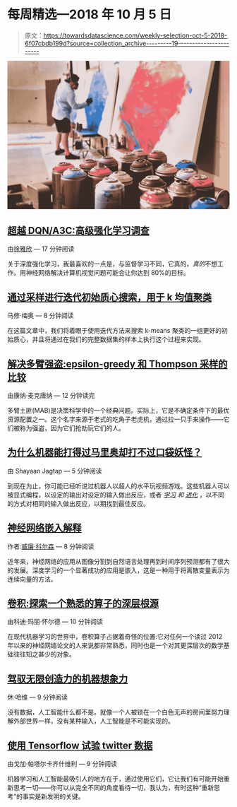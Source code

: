 # 每周精选—2018 年 10 月 5 日

> 原文：<https://towardsdatascience.com/weekly-selection-oct-5-2018-6f07cbdb199d?source=collection_archive---------19----------------------->

![](img/76751b331c1fd6bc85b3dedcaad978bf.png)

## [超越 DQN/A3C:高级强化学习调查](/advanced-reinforcement-learning-6d769f529eb3)

由[徐雅欣](https://medium.com/u/22cab2846a16?source=post_page-----6f07cbdb199d--------------------------------) — 17 分钟阅读

关于深度强化学习，我最喜欢的一点是，与监督学习不同，它真的，*真的*不想工作。用神经网络解决计算机视觉问题可能会让你达到 80%的目标。

## [通过采样进行迭代初始质心搜索，用于 k 均值聚类](/iterative-initial-centroid-search-via-sampling-for-k-means-clustering-2b505119ae37)

马修·梅奥 — 8 分钟阅读

在这篇文章中，我们将着眼于使用迭代方法来搜索 k-means 聚类的一组更好的初始质心，并且将通过在我们的完整数据集的样本上执行这个过程来实现。

## [解决多臂强盗:epsilon-greedy 和 Thompson 采样的比较](/solving-multiarmed-bandits-a-comparison-of-epsilon-greedy-and-thompson-sampling-d97167ca9a50)

由康纳·麦克唐纳 — 12 分钟读完

多臂土匪(MAB)是决策科学中的一个经典问题。实际上，它是不确定条件下的最优资源配置之一。这个名字来源于老式的吃角子老虎机，通过拉一只手来操作——它们被称为强盗，因为它们抢劫玩它们的人。

## [为什么机器能打得过马里奥却打不过口袋妖怪？](/why-can-a-machine-beat-mario-but-not-pokemon-ff61313187e1)

由 Shayaan Jagtap — 5 分钟阅读

到现在为止，你可能已经听说过机器人以超人的水平玩视频游戏。这些机器人可以被显式编程，以设定的输出对设定的输入做出反应，或者 [*学习*](https://en.wikipedia.org/wiki/Reinforcement_learning) *和* [*进化*](https://en.wikipedia.org/wiki/Genetic_algorithm) ，以不同的方式对相同的输入做出反应，以期找到最佳反应。

## [神经网络嵌入解释](/neural-network-embeddings-explained-4d028e6f0526)

作者:[威廉·科尔森](https://medium.com/u/e2f299e30cb9?source=post_page-----6f07cbdb199d--------------------------------) — 8 分钟阅读

近年来，神经网络的应用从图像分割到自然语言处理再到时间序列预测都有了很大的发展。深度学习的一个显著成功的应用是嵌入，这是一种用于将离散变量表示为连续向量的方法。

## [卷积:探索一个熟悉的算子的深层根源](/convolution-a-journey-through-a-familiar-operators-deeper-roots-2e3311f23379)

由科迪·玛丽·怀尔德 — 10 分钟阅读

在现代机器学习的世界中，卷积算子占据着奇怪的位置:它对任何一个读过 2012 年以来的神经网络论文的人来说都非常熟悉，同时也是一个对其更深层次的数学基础往往知之甚少的对象。

## [驾驭无限创造力的机器想象力](/harnessing-infinitely-creative-machine-imagination-6801a9fb4ca9)

休·哈维 — 9 分钟阅读

没有数据，人工智能什么都不是。就像一个人被锁在一个白色无声的房间里努力理解外部世界一样，没有某种输入，人工智能是不可能实现的。

## [使用 Tensorflow 试验 twitter 数据](/experimenting-with-twitter-data-using-tensorflow-ea88a8078fd)

由戈加·帕塔尔卡齐什维利 — 9 分钟阅读

机器学习和人工智能最吸引人的地方在于，通过使用它们，它让我们有可能开始重新思考一切——你可以从完全不同的角度看待一切，我认为，有时这种“重新思考”的事实是新发明的关键。